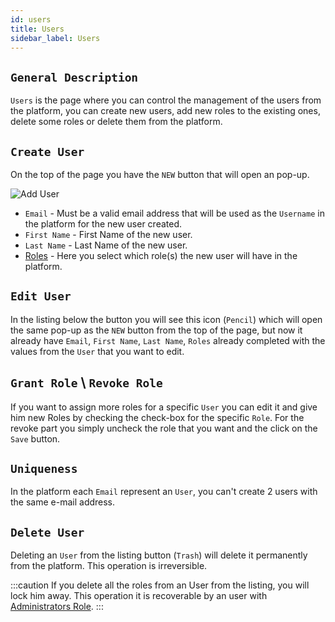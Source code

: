 ```yaml
---
id: users 
title: Users
sidebar_label: Users
---
```


## `General Description`

`Users` is the page where you can control the management of the users from the platform, you can create new users, add new roles to the existing ones, delete some roles or delete them from the platform.

## `Create User`

On the top of the page you have the `NEW` button that will open an pop-up.

![Add User](/static/img/add-user.png)

* `Email` - Must be a valid email address that will be used as the `Username` in the platform for the new user created.
* `First Name` - First Name of the new user.
* `Last Name` - Last Name of the new user.
* [Roles](/docs/roles) - Here you select which role(s) the new user will have in the platform.

## `Edit User`

In the listing below the button you will see this icon (`Pencil`) which will open the same pop-up as the `NEW` button from the top of the page, but now it already have `Email`, `First Name`, `Last Name`, `Roles` already completed with the values from the `User` that you want to edit.

## `Grant Role` \ `Revoke Role`

If you want to assign more roles for a specific `User` you can edit it and give him new Roles by checking the check-box for the specific `Role`. For the revoke part you simply uncheck the role that you want and the click on the `Save` button.

## `Uniqueness`

In the platform each `Email` represent an `User`, you can't create 2 users with the same e-mail address.

## `Delete User`

Deleting an `User` from the listing button (`Trash`) will delete it permanently from the platform. This operation is irreversible.

:::caution
If you delete all the roles from an User from the listing, you will lock him away. This operation it is recoverable by an user with [Administrators Role](/docs/roles#low-level-roles).
:::

